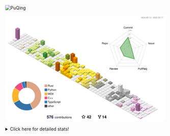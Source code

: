 ![PuQing](https://user-images.githubusercontent.com/27223114/171565019-9a56fae6-b08b-421f-99db-7e830da42371.png)

![](./profile-3d-contrib/profile-season-animate.svg)

<details>
<summary>Click here for detailed stats!</summary>

<!--START_SECTION:waka-->
![Lines of code](https://img.shields.io/badge/From%20Hello%20World%20I%27ve%20Written-2.0%20million%20lines%20of%20code-blue)

**🐱 My GitHub Data** 

> 📦 443.7 kB Used in GitHub's Storage 
 > 
> 🏆 187 Contributions in the Year 2025
 > 
> 🚫 Not Opted to Hire
 > 
> 📜 33 Public Repositories 
 > 
> 🔑 34 Private Repositories 
 > 
**I'm an Early 🐤** 

```text
🌞 Morning                831 commits         ██░░░░░░░░░░░░░░░░░░░░░░░   09.73 % 
🌆 Daytime                3658 commits        ███████████░░░░░░░░░░░░░░   42.81 % 
🌃 Evening                1921 commits        ██████░░░░░░░░░░░░░░░░░░░   22.48 % 
🌙 Night                  2134 commits        ██████░░░░░░░░░░░░░░░░░░░   24.98 % 
```


📊 **This Week I Spent My Time On** 

```text
💬 Programming Languages: 
Other                    26 hrs 6 mins       ████████████████░░░░░░░░░   64.02 % 
Python                   6 hrs 19 mins       ████░░░░░░░░░░░░░░░░░░░░░   15.51 % 
Swift                    3 hrs 24 mins       ██░░░░░░░░░░░░░░░░░░░░░░░   08.37 % 
Org                      1 hr 6 mins         █░░░░░░░░░░░░░░░░░░░░░░░░   02.71 % 
Markdown                 1 hr 6 mins         █░░░░░░░░░░░░░░░░░░░░░░░░   02.71 % 

🔥 Editors: 
Arc                      18 hrs 25 mins      ███████████░░░░░░░░░░░░░░   45.19 % 
VS Code                  7 hrs 48 mins       █████░░░░░░░░░░░░░░░░░░░░   19.14 % 
Ghostty                  5 hrs 3 mins        ███░░░░░░░░░░░░░░░░░░░░░░   12.40 % 
Xcode                    3 hrs 34 mins       ██░░░░░░░░░░░░░░░░░░░░░░░   08.77 % 
Telegram                 3 hrs 1 min         ██░░░░░░░░░░░░░░░░░░░░░░░   07.43 % 

💻 Operating System: 
Mac                      33 hrs 13 mins      ████████████████████░░░░░   81.49 % 
WSL                      3 hrs 51 mins       ██░░░░░░░░░░░░░░░░░░░░░░░   09.46 % 
Linux                    3 hrs 41 mins       ██░░░░░░░░░░░░░░░░░░░░░░░   09.06 % 
```


<!--END_SECTION:waka-->
</details>
